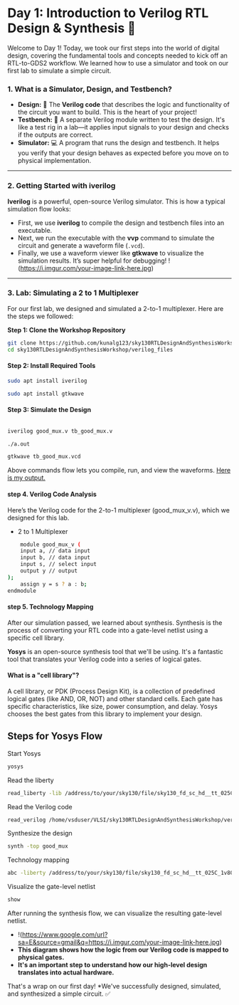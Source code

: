 # Day 1: Introduction to Verilog RTL Design & Synthesis 🚀

Welcome to Day 1! Today, we took our first steps into the world of digital design, covering the fundamental tools and concepts needed to kick off an RTL-to-GDS2 workflow. We learned how to use a simulator and took on our first lab to simulate a simple circuit.

### **1. What is a Simulator, Design, and Testbench?**

* **Design:** 🎨 The **Verilog code** that describes the logic and functionality of the circuit you want to build. This is the heart of your project!
* **Testbench:** 🧪 A separate Verilog module written to test the design. It's like a test rig in a lab—it applies input signals to your design and checks if the outputs are correct.
* **Simulator:** 💻 A program that runs the design and testbench. It helps you verify that your design behaves as expected before you move on to physical implementation.

---

### **2. Getting Started with iverilog**

**Iverilog** is a powerful, open-source Verilog simulator. This is how a typical simulation flow looks:
* First, we use **iverilog** to compile the design and testbench files into an executable.
* Next, we run the executable with the **vvp** command to simulate the circuit and generate a waveform file (`.vcd`).
* Finally, we use a waveform viewer like **gtkwave** to visualize the simulation results. It’s super helpful for debugging! !(https://i.imgur.com/your-image-link-here.jpg)

---

### **3. Lab: Simulating a 2 to 1 Multiplexer**

For our first lab, we designed and simulated a 2-to-1 multiplexer. Here are the steps we followed:

**Step 1: Clone the Workshop Repository**
```bash
git clone https://github.com/kunalg123/sky130RTLDesignAndSynthesisWorkshop.git
cd sky130RTLDesignAndSynthesisWorkshop/verilog_files
```
#### Step 2: Install Required Tools
```bash
sudo apt install iverilog 
```
```bash
sudo apt install gtkwave
```
#### Step 3: Simulate the Design

```bash

iverilog good_mux.v tb_good_mux.v

```

```bash
./a.out

```

```bash
gtkwave tb_good_mux.vcd

```
Above commands flow lets you compile, run, and view the waveforms.
[Here is my output.]( )


#### step 4. Verilog Code Analysis
Here’s the Verilog code for the 2-to-1 multiplexer (good_mux_v.v), which we designed for this lab.
* 2 to 1 Multiplexer
```bash
    module good_mux_v (
    input a, // data input
    input b, // data input
    input s, // select input
    output y // output
);
    assign y = s ? a : b;
endmodule
```
#### step 5. Technology Mapping
After our simulation passed, we learned about synthesis. Synthesis is the process of converting your RTL code into a gate-level netlist using a specific cell library.

**Yosys** is an open-source synthesis tool that we'll be using. It's a fantastic tool that translates your Verilog code into a series of logical gates.
#### What is a "cell library"?
A cell library, or PDK (Process Design Kit), is a collection of predefined logical gates (like AND, OR, NOT) and other standard cells. Each gate has specific characteristics, like size, power consumption, and delay. Yosys chooses the best gates from this library to implement your design.
## Steps for Yosys Flow 
Start Yosys
```bash
yosys
```
Read the liberty 
```bash
read_liberty -lib /address/to/your/sky130/file/sky130_fd_sc_hd__tt_025C_1v80.lib
```
Read the Verilog code
```bash
read_verilog /home/vsduser/VLSI/sky130RTLDesignAndSynthesisWorkshop/verilog_files/good_mux.v
```
Synthesize the design
```bash
synth -top good_mux
```
Technology mapping
```bash
abc -liberty /address/to/your/sky130/file/sky130_fd_sc_hd__tt_025C_1v80.lib
```
Visualize the gate-level netlist
```bash
show
```
After running the synthesis flow, we can visualize the resulting gate-level netlist. 
* !(https://www.google.com/url?sa=E&source=gmail&q=https://i.imgur.com/your-image-link-here.jpg) 
* **This diagram shows how the logic from our Verilog code is mapped to physical gates.**
* **It's an important step to understand how our high-level design translates into actual hardware.**

That's a wrap on our first day! 
*We've successfully designed, simulated, and synthesized a simple circuit. ✅









